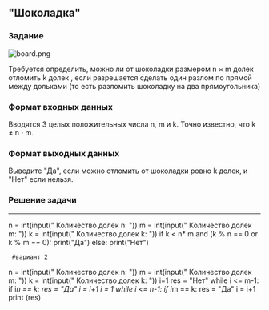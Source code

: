 ## "Шоколадка"

### Задание

![board.png](img/chocolat_lines.png)

Требуется определить, можно ли от шоколадки размером n × m долек отломить k долек , если разрешается сделать один разлом
по прямой между дольками (то есть разломить шоколадку на два прямоугольника)

### Формат входных данных

Вводятся 3 целых положительных числа n, m и k. Точно известно, что k ≠ n ⋅ m.

### Формат выходных данных

Выведите "Да", если можно отломить от шоколадки ровно k долек, и "Нет" если нельзя.

### Решение задачи

---

n = int(input(" Количество долек n: "))
m = int(input(" Количество долек m: "))
k = int(input(" Количество долек k: "))
if k < n* m and (k % n == 0 or k % m == 0):
     print("Да")
 else:
     print("Нет")
     
     #вариант 2
n = int(input(" Количество долек n: "))
m = int(input(" Количество долек m: "))
k = int(input(" Количество долек k: "))
i=1
res = "Нет"
while i <= m-1:
    if i*n == k:
        res = "Да"
    i = i+1
i = 1
while i <= n-1:
    if i*m == k:
        res = "Да"
    i = i+1
print (res)
